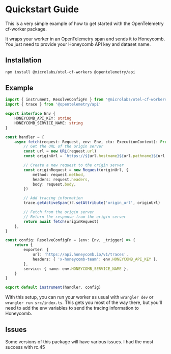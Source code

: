 # Quickstart Guide

This is a very simple example of how to get started with the OpenTelemetry cf-worker package.

It wraps your worker in an OpenTelemetry span and sends it to Honeycomb.
You just need to provide your Honeycomb API key and dataset name.

## Installation

```bash
npm install @microlabs/otel-cf-workers @opentelemetry/api
```

## Example

```typescript
import { instrument, ResolveConfigFn } from '@microlabs/otel-cf-workers'
import { trace } from '@opentelemetry/api'

export interface Env {
	HONEYCOMB_API_KEY: string
	HONEYCOMB_SERVICE_NAME: string
}

const handler = {
	async fetch(request: Request, env: Env, ctx: ExecutionContext): Promise<Response> {
		// Get the URL of the origin server
		const url = new URL(request.url)
		const originUrl = `https://${url.hostname}${url.pathname}${url.search}`

		// Create a new request to the origin server
		const originRequest = new Request(originUrl, {
			method: request.method,
			headers: request.headers,
			body: request.body,
		})

		// Add tracing information
		trace.getActiveSpan()?.setAttribute('origin_url', originUrl)

		// Fetch from the origin server
		// Return the response from the origin server
		return await fetch(originRequest)
	},
}

const config: ResolveConfigFn = (env: Env, _trigger) => {
	return {
		exporter: {
			url: 'https://api.honeycomb.io/v1/traces',
			headers: { 'x-honeycomb-team': env.HONEYCOMB_API_KEY },
		},
		service: { name: env.HONEYCOMB_SERVICE_NAME },
	}
}

export default instrument(handler, config)
```

With this setup, you can run your worker as usual with `wrangler dev` or `wrangler run src/index.ts`.
This gets you most of the way there, but you'll need to add the env variables to send the tracing information to Honeycomb.

## Issues

Some versions of this package will have various issues. I had the most success with rc.45
